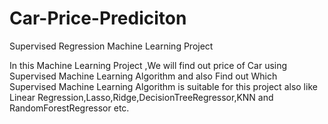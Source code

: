 # Car-Price-Prediciton
Supervised Regression Machine Learning Project

In this Machine Learning Project ,We will find out price of Car using Supervised Machine Learning Algorithm and also Find out Which Supervised Machine Learning Algorithm is suitable for this project also like Linear Regression,Lasso,Ridge,DecisionTreeRegressor,KNN and RandomForestRegressor etc.
